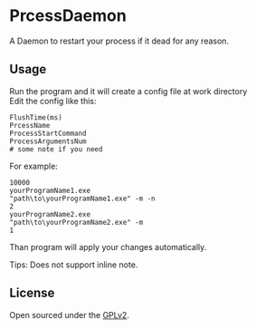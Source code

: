 # PrcessDaemon
A Daemon to restart your process if it dead for any reason.

## Usage
Run the program and it will create a config file at work directory  
Edit the config like this:  

    FlushTime(ms)
    PrcessName
    ProcessStartCommand
    ProcessArgumentsNum
    # some note if you need

For example:  

    10000
    yourProgramName1.exe
    "path\to\yourProgramName1.exe" -m -n
    2
    yourProgramName2.exe
    "path\to\yourProgramName2.exe" -m
    1

Than program will apply your changes automatically.

Tips: Does not support inline note.
## License

Open sourced under the [GPLv2](LICENSE).
